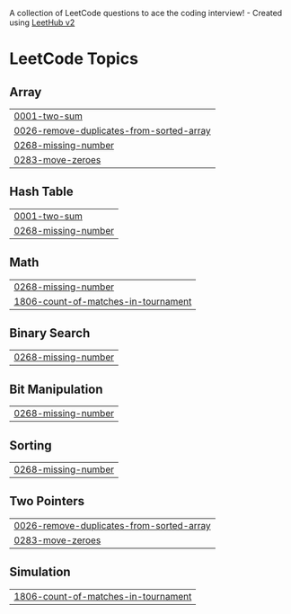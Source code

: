 A collection of LeetCode questions to ace the coding interview! - Created using [LeetHub v2](https://github.com/arunbhardwaj/LeetHub-2.0)
<!---LeetCode Topics Start-->
# LeetCode Topics
## Array
|  |
| ------- |
| [0001-two-sum](https://github.com/ayush02303/Leetcode/tree/master/0001-two-sum) |
| [0026-remove-duplicates-from-sorted-array](https://github.com/ayush02303/Leetcode/tree/master/0026-remove-duplicates-from-sorted-array) |
| [0268-missing-number](https://github.com/ayush02303/Leetcode/tree/master/0268-missing-number) |
| [0283-move-zeroes](https://github.com/ayush02303/Leetcode/tree/master/0283-move-zeroes) |
## Hash Table
|  |
| ------- |
| [0001-two-sum](https://github.com/ayush02303/Leetcode/tree/master/0001-two-sum) |
| [0268-missing-number](https://github.com/ayush02303/Leetcode/tree/master/0268-missing-number) |
## Math
|  |
| ------- |
| [0268-missing-number](https://github.com/ayush02303/Leetcode/tree/master/0268-missing-number) |
| [1806-count-of-matches-in-tournament](https://github.com/ayush02303/Leetcode/tree/master/1806-count-of-matches-in-tournament) |
## Binary Search
|  |
| ------- |
| [0268-missing-number](https://github.com/ayush02303/Leetcode/tree/master/0268-missing-number) |
## Bit Manipulation
|  |
| ------- |
| [0268-missing-number](https://github.com/ayush02303/Leetcode/tree/master/0268-missing-number) |
## Sorting
|  |
| ------- |
| [0268-missing-number](https://github.com/ayush02303/Leetcode/tree/master/0268-missing-number) |
## Two Pointers
|  |
| ------- |
| [0026-remove-duplicates-from-sorted-array](https://github.com/ayush02303/Leetcode/tree/master/0026-remove-duplicates-from-sorted-array) |
| [0283-move-zeroes](https://github.com/ayush02303/Leetcode/tree/master/0283-move-zeroes) |
## Simulation
|  |
| ------- |
| [1806-count-of-matches-in-tournament](https://github.com/ayush02303/Leetcode/tree/master/1806-count-of-matches-in-tournament) |
<!---LeetCode Topics End-->